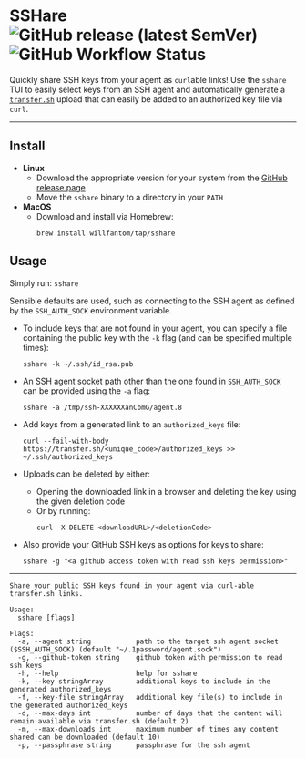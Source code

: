 # SSHare    ![GitHub release (latest SemVer)](https://img.shields.io/github/v/tag/willfantom/sshare?display_name=tag&label=%20&sort=semver)  ![GitHub Workflow Status](https://img.shields.io/github/actions/workflow/status/willfantom/sshare/release.yml?label=%20&logo=github)

Quickly share SSH keys from your agent as `curl`able links! Use the `sshare` TUI to easily select keys from an SSH agent and automatically generate a [`transfer.sh`](https://transfer.sh) upload that can easily be added to an authorized key file via `curl`. 

---

## Install 

 - **Linux**
   - Download the appropriate version for your system from the [GitHub release page](https://github.com/WillFantom/sshare/releases)
   - Move the `sshare` binary to a directory in your `PATH`
 - **MacOS**
   - Download and install via Homebrew: 
      ```
      brew install willfantom/tap/sshare
      ```

## Usage

Simply run: `sshare`

Sensible defaults are used, such as connecting to the SSH agent as defined by the `SSH_AUTH_SOCK` environment variable.

- To include keys that are not found in your agent, you can specify a file containing the public key with the `-k` flag (and can be specified multiple times):

  ```
  sshare -k ~/.ssh/id_rsa.pub
  ```

- An SSH agent socket path other than the one found in `SSH_AUTH_SOCK` can be provided using the `-a` flag:

  ```
  sshare -a /tmp/ssh-XXXXXXanCbmG/agent.8
  ```

- Add keys from a generated link to an `authorized_keys` file:

  ```
  curl --fail-with-body https://transfer.sh/<unique_code>/authorized_keys >> ~/.ssh/authorized_keys
  ```

- Uploads can be deleted by either:
  - Opening the downloaded link in a browser and deleting the key using the given deletion code
  - Or by running:
    ```
    curl -X DELETE <downloadURL>/<deletionCode>
    ```

- Also provide your GitHub SSH keys as options for keys to share:

  ```
  sshare -g "<a github access token with read ssh keys permission>"
  ```

---

```
Share your public SSH keys found in your agent via curl-able transfer.sh links.

Usage:
  sshare [flags]

Flags:
  -a, --agent string           path to the target ssh agent socket ($SSH_AUTH_SOCK) (default "~/.1password/agent.sock")
  -g, --github-token string    github token with permission to read ssh keys
  -h, --help                   help for sshare
  -k, --key stringArray        additional keys to include in the generated authorized_keys
  -f, --key-file stringArray   additional key file(s) to include in the generated authorized_keys
  -d, --max-days int           number of days that the content will remain available via transfer.sh (default 2)
  -m, --max-downloads int      maximum number of times any content shared can be downloaded (default 10)
  -p, --passphrase string      passphrase for the ssh agent
```
